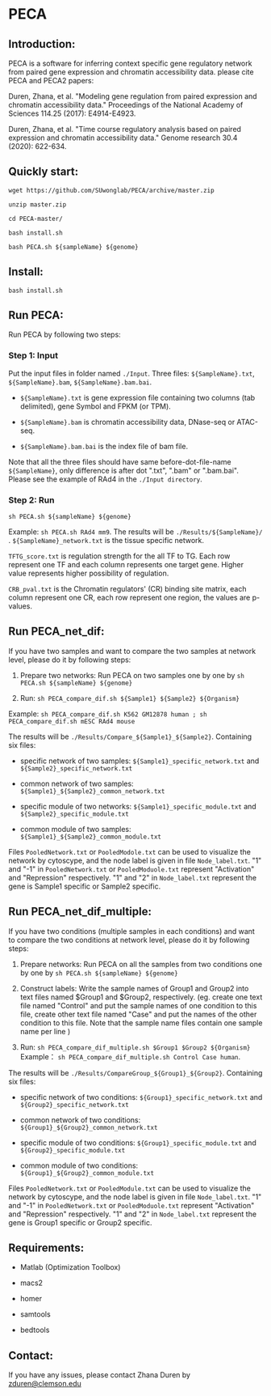 # PECA

## Introduction:

PECA is a software for inferring context specific gene regulatory network from paired gene expression and chromatin accessibility data.
please cite PECA and PECA2 papers:

Duren, Zhana, et al. "Modeling gene regulation from paired expression and chromatin accessibility data." Proceedings of the National Academy of Sciences 114.25 (2017): E4914-E4923.

Duren, Zhana, et al. "Time course regulatory analysis based on paired expression and chromatin accessibility data." Genome research 30.4 (2020): 622-634.

## Quickly start:

```
wget https://github.com/SUwonglab/PECA/archive/master.zip

unzip master.zip

cd PECA-master/

bash install.sh

bash PECA.sh ${sampleName} ${genome}
```

## Install:

`bash install.sh`

## Run PECA:

Run PECA by following two steps:

### Step 1: Input 
Put the input files in folder named `./Input`. Three files: `${SampleName}.txt`, `${SampleName}.bam`, `${SampleName}.bam.bai`.

- `${SampleName}.txt` is gene expression file containing two columns (tab delimited), gene Symbol and FPKM (or TPM). 

- `${SampleName}.bam` is chromatin accessibility data, DNase-seq or ATAC-seq. 

- `${SampleName}.bam.bai` is the index file of bam file. 

Note that all the three files should have same before-dot-file-name `${SampleName}`, only difference is after dot ".txt", ".bam" or ".bam.bai". Please see the example of RAd4 in the `./Input directory`.

### Step 2: Run 
`sh PECA.sh ${sampleName} ${genome}`

Example: `sh PECA.sh RAd4 mm9`.
The results will be `./Results/${SampleName}/` .
`${SampleName}_network.txt` is the tissue specific network.

`TFTG_score.txt` is regulation strength for the all TF to TG. Each row represent one TF and each column represents one target gene. Higher value represents higher possibility of regulation.

`CRB_pval.txt` is the Chromatin regulators' (CR) binding site matrix, each column represent one CR, each row represent one region, the values are p-values.

## Run PECA_net_dif:
If you have two samples and want to compare the two samples at network level, please do it by following steps:

1. Prepare two networks: Run PECA on two samples one by one by `sh PECA.sh ${sampleName} ${genome}`

2. Run:  `sh PECA_compare_dif.sh ${Sample1} ${Sample2} ${Organism}`

Example: `sh PECA_compare_dif.sh K562 GM12878 human ; sh PECA_compare_dif.sh mESC RAd4 mouse`

The results will be `./Results/Compare_${Sample1}_${Sample2}`. Containing six files:  

- specific network of two samples: `${Sample1}_specific_network.txt` and `${Sample2}_specific_network.txt`

- common network of two samples: `${Sample1}_${Sample2}_common_network.txt`

- specific module of two networks:  `${Sample1}_specific_module.txt` and `${Sample2}_specific_module.txt`

- common module of two samples: `${Sample1}_${Sample2}_common_module.txt`

Files `PooledNetwork.txt` or `PooledModole.txt` can be used to visualize the network by cytoscype, and the node label is given in file `Node_label.txt`. "1" and "-1" in `PooledNetwork.txt` or `PooledModuole.txt` represent "Activation" and "Repression" respectively. "1" and "2" in `Node_label.txt` represent the gene is Sample1 specific or Sample2 specific.

## Run PECA_net_dif_multiple:
If you have two conditions (multiple samples in each conditions) and want to compare the two conditions at network level, please do it by following steps:

1. Prepare networks: Run PECA on all the samples from two conditions one by one by `sh PECA.sh ${sampleName} ${genome}`

2. Construct labels: Write the sample names of Group1 and Group2 into text files named $Group1 and $Group2, respectively. (eg. create one text file named "Control" and put the sample names of one condition to this file, create other text file named "Case" and put the names of the other condition to this file. Note that the sample name files contain one sample name per line )

3. Run: `sh PECA_compare_dif_multiple.sh $Group1 $Group2 ${Organism}`
Example： `sh PECA_compare_dif_multiple.sh Control Case human`.
 
The results will be `./Results/CompareGroup_${Group1}_${Group2}`. Containing six files:  

- specific network of two conditions: `${Group1}_specific_network.txt` and `${Group2}_specific_network.txt`

- common network of two conditions: `${Group1}_${Group2}_common_network.txt` 

- specific module of two conditions:  `${Group1}_specific_module.txt` and `${Group2}_specific_module.txt`

- common module of two conditions: `${Group1}_${Group2}_common_module.txt`

Files `PooledNetwork.txt` or `PooledModule.txt` can be used to visualize the network by cytoscype, and the node label is given in file `Node_label.txt`. "1" and "-1" in `PooledNetwork.txt` or `PooledModuole.txt` represent "Activation" and "Repression" respectively. "1" and "2" in `Node_label.txt` represent the gene is Group1 specific or Group2 specific.

## Requirements:

* Matlab (Optimization Toolbox)

* macs2

* homer

* samtools

* bedtools

## Contact:

If you have any issues, please contact Zhana Duren by zduren@clemson.edu
